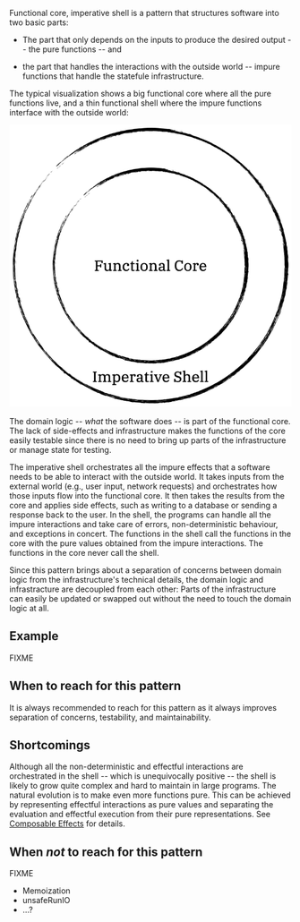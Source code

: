 Functional core, imperative shell is a pattern that structures software into two
basic parts:

- The part that only depends on the inputs to produce the
  desired output -- the pure functions -- and

- the part that handles the interactions with the outside world -- impure
  functions that handle the statefule infrastructure.

The typical visualization shows a big functional core where all the pure
functions live, and a thin functional shell where the impure functions interface
with the outside world:

![Functional core, imperative shell](functional_core_imperative_shell.png)

The domain logic -- *what* the software does -- is part of the functional core.
The lack of side-effects and infrastructure makes the functions of the core
easily testable since there is no need to bring up parts of the infrastructure
or manage state for testing.

The imperative shell orchestrates all the impure effects that a software needs
to be able to interact with the outside world.  It takes inputs from the
external world (e.g., user input, network requests) and orchestrates how those
inputs flow into the functional core. It then takes the results from the core
and applies side effects, such as writing to a database or sending a response
back to the user.  In the shell, the programs can handle all the impure
interactions and take care of errors, non-deterministic behaviour, and
exceptions in concert.  The functions in the shell call the functions in the
core with the pure values obtained from the impure interactions.  The functions
in the core never call the shell.

Since this pattern brings about a separation of concerns between domain logic
from the infrastructure's technical details, the domain logic and infrastracture
are decoupled from each other: Parts of the infrastructure can easily be updated
or swapped out without the need to touch the domain logic at all.

## Example

FIXME

## When to reach for this pattern

It is always recommended to reach for this pattern as it always improves
separation of concerns, testability, and maintainability.

## Shortcomings

Although all the non-deterministic and effectful interactions are orchestrated
in the shell -- which is unequivocally positive -- the shell is likely to grow
quite complex and hard to maintain in large programs.  The natural evolution is
to make even more functions pure.  This can be achieved by representing
effectful interactions as pure values and separating the evaluation and
effectful execution from their pure representations.  See [Composable
Effects](/composable_effects) for details.

## When _not_ to reach for this pattern

FIXME

- Memoization
- unsafeRunIO
- ...?
